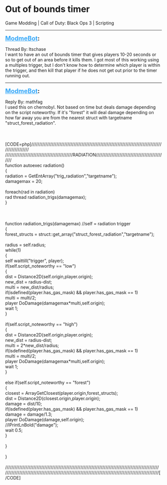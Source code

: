 # Out of bounds timer
Game Modding | Call of Duty: Black Ops 3 | Scripting

---
<strong style="font-size: 1.4em;"><span style="text-decoration: underline;text-decoration-color: #34a7f9;"><span style="color:#34a7f9;">ModmeBot</span></span>:</strong>

<p>Thread By: ltschase<br />I want to have an out of bounds timer that gives players 10-20 seconds or so to get out of an area before it kills them. I got most of this working using a multiples trigger, but I don&#39;t know how to determine which player is within the trigger, and then kill that player if he does not get out prior to the timer running out.</p>

---
<strong style="font-size: 1.4em;"><span style="text-decoration: underline;text-decoration-color: #34a7f9;"><span style="color:#34a7f9;">ModmeBot</span></span>:</strong>

<p>Reply By: mathfag<br />I used this on chernobyl. Not based on time but deals damage depending on the script noteworthy. If it&#39;s &quot;forest&quot; it will deal damage depending on how far away you are from the nearest struct with targetname &quot;struct_forest_radiation&quot;.<br /> <br /> <br /> <br />[CODE=php]//////////////////////////////////////////////////////////////////////////////////////////////////<br />///////////////////////////////////////////RADIATION//////////////////////////////////////////////<br />function autoexec radiation()<br />{<br />radiation = GetEntArray(&quot;trig_radiation&quot;,&quot;targetname&quot;);<br />damagemax = 20;<br /><br />foreach(rad in radiation)<br />	rad thread radiation_trigs(damagemax);<br />}<br /><br /><br /><br />function radiation_trigs(damagemax) //self = radiation trigger<br />{<br />forest_structs = struct::get_array(&quot;struct_forest_radiation&quot;,&quot;targetname&quot;);<br /><br />radius = self.radius;<br />while(1)<br />	{<br />	self waittill(&quot;trigger&quot;, player);<br />	if(self.script_noteworthy == &quot;low&quot;)<br />		{<br />		dist = Distance2D(self.origin,player.origin);<br />		new_dist = radius-dist;<br />		multi = new_dist/radius;<br />		if(isdefined(player.has_gas_mask) &amp;&amp; player.has_gas_mask == 1)<br />			multi = multi/2;<br />		player DoDamage(damagemax*multi,self.origin);<br />		wait 1;<br />		}<br /><br />	if(self.script_noteworthy == &quot;high&quot;)<br />		{<br />		dist = Distance2D(self.origin,player.origin);<br />		new_dist = radius-dist;<br />		multi = 2*new_dist/radius;<br />		if(isdefined(player.has_gas_mask) &amp;&amp; player.has_gas_mask == 1)<br />			multi = multi/2;<br />		player DoDamage(damagemax*multi,self.origin);<br />		wait 1;<br />		}<br /><br />	else if(self.script_noteworthy == &quot;forest&quot;)<br />		{<br />		closest = ArrayGetClosest(player.origin,forest_structs);<br />		dist = Distance2D(closest.origin,player.origin);<br />		damage = dist/10;<br />		if(isdefined(player.has_gas_mask) &amp;&amp; player.has_gas_mask == 1)<br />			damage = damage/1.3;<br />		player DoDamage(damage,self.origin);<br />		//IPrintLnBold(&quot;damage&quot;);<br />		wait 0.5;<br />		}<br /><br />	}<br /><br />}<br /><br />//////////////////////////////////////////////////////////////////////////////////////////////////<br />//////////////////////////////////////////////////////////////////////////////////////////////////[/CODE]</p>

